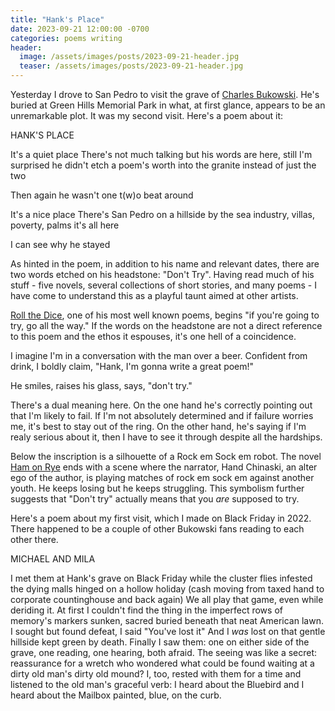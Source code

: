```yaml
---
title: "Hank's Place"
date: 2023-09-21 12:00:00 -0700
categories: poems writing
header:
  image: /assets/images/posts/2023-09-21-header.jpg
  teaser: /assets/images/posts/2023-09-21-header.jpg
---
```


Yesterday I drove to San Pedro to visit the grave of [Charles Bukowski](https://en.wikipedia.org/wiki/Charles_Bukowski). He's buried at Green Hills Memorial Park in what, at first glance, appears to be an unremarkable plot. It was my second visit. Here's a poem about it:

<div class="poem">HANK'S PLACE

It's a quiet place
There's not much talking
but his words are here, still
I'm surprised he didn't etch
a poem's worth
into the granite
instead of just the two

Then again he wasn't one t(w)o
beat around

It's a nice place
There's San Pedro
on a hillside by the sea
industry, villas, poverty, palms
it's all here

I can see why he stayed</div>

As hinted in the poem, in addition to his name and relevant dates, there are two words etched on his headstone: "Don't Try". Having read much of his stuff - five novels, several collections of short stories, and many poems - I have come to understand this as a playful taunt aimed at other artists.

[Roll the Dice](https://hellopoetry.com/poem/68266/roll-the-dice/), one of his most well known poems, begins "if you're going to try, go all the way." If the words on the headstone are not a direct reference to this poem and the ethos it espouses, it's one hell of a coincidence.

I imagine I'm in a conversation with the man over a beer. Confident from drink, I boldly claim, "Hank, I'm gonna write a great poem!"

He smiles, raises his glass, says, "don't try."

There's a dual meaning here. On the one hand he's correctly pointing out that I'm likely to fail. If I'm not absolutely determined and if failure worries me, it's best to stay out of the ring. On the other hand, he's saying if I'm realy serious about it, then I have to see it through despite all the hardships.

Below the inscription is a silhouette of a Rock em Sock em robot. The novel [Ham on Rye](https://en.wikipedia.org/wiki/Ham_on_Rye) ends with a scene where the narrator, Hand Chinaski, an alter ego of the author, is playing matches of rock em sock em against another youth. He keeps losing but he keeps struggling. This symbolism further suggests that "Don't try" actually means that you _are_ supposed to try.

Here's a poem about my first visit, which I made on Black Friday in 2022. There happened to be a couple of other Bukowski fans reading to each other there.

<div class="poem">MICHAEL AND MILA

I met them at Hank's grave
on Black Friday
while the cluster flies infested the
dying malls
hinged on a hollow holiday
(cash moving from taxed hand to corporate countinghouse
and back again)
We all play that game, even while
deriding it.
At first I couldn't find the thing
in the imperfect rows of memory's markers
sunken, sacred
buried beneath that neat American lawn.
I sought but found defeat, I said
"You've lost it"
And I <i>was</i> lost
on that gentle hillside kept green by death.
Finally I saw them:
one on either side of the grave,
one reading, one hearing, both afraid.
The seeing was like a secret:
reassurance for a wretch
who wondered what could be found
waiting
at a dirty old man's dirty old mound?
I, too, rested with them for a time and
listened to the old man's graceful verb:
I heard about the Bluebird
and I heard about the Mailbox
painted, blue, on the curb.</div>
